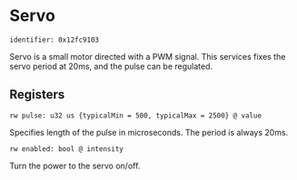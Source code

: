 # Servo

    identifier: 0x12fc9103

Servo is a small motor directed with a PWM signal.
This services fixes the servo period at 20ms, and the pulse can be regulated.

## Registers

    rw pulse: u32 us {typicalMin = 500, typicalMax = 2500} @ value

Specifies length of the pulse in microseconds. The period is always 20ms.

    rw enabled: bool @ intensity

Turn the power to the servo on/off.